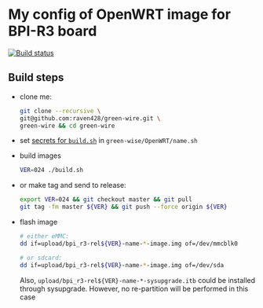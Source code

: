 # My config of OpenWRT image for BPI-R3 board

[![Build status](https://github.com/raven428/green-wire/actions/workflows/test-build.yaml/badge.svg)](https://github.com/raven428/green-wire/actions/workflows/test-build.yaml)

## Build steps

- clone me:

  ```bash
  git clone --recursive \
  git@github.com:raven428/green-wire.git \
  green-wire && cd green-wire
  ```

- set [secrets for `build.sh`](build.sh#L41-L71) in `green-wise/OpenWRT/name.sh`
- build images

  ```bash
  VER=024 ./build.sh
  ```

- or make tag and send to release:

  ```bash
  export VER=024 && git checkout master && git pull
  git tag -fm master ${VER} && git push --force origin ${VER}
  ```

- flash image

  ```bash
  # either eMMC:
  dd if=upload/bpi_r3-rel${VER}-name-*-image.img of=/dev/mmcblk0

  # or sdcard:
  dd if=upload/bpi_r3-rel${VER}-name-*-image.img of=/dev/sda
  ```

  Also, `upload/bpi_r3-rel${VER}-name-*-sysupgrade.itb` could be installed through sysupgrade. However, no re-partition will be performed in this case
